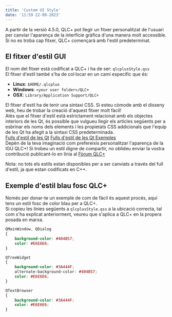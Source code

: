 ```yaml
---
title: 'Custom UI Style'
date: '11:59 22-08-2023'
---
```


A partir de la versió 4.5.0, QLC+ pot llegir un fitxer personalitzat de l'usuari per canviar l'aparença de la interfície gràfica d'una manera molt accessible.  
Si no es troba cap fitxer, QLC+ començarà amb l'estil predeterminat.

El fitxer d'estil GUI
------------------

El nom del fitxer està codificat a QLC+ i ha de ser: `qlcplusStyle.qss`  
El fitxer d'estil també s'ha de col·locar en un camí específic que és:

* **Linux**: `$HOME/.qlcplus`
* **Windows**: `<your user folder>/QLC+`
* **OSX**: `Library/Application Support/QLC+`

El fitxer d'estil ha de tenir una sintaxi CSS. Si esteu còmode amb el disseny web, heu de trobar la creació d'aquest fitxer molt fàcil!  
Atès que el fitxer d'estil està estrictament relacionat amb els objectes interiors de les Qt, és possible que vulgueu llegir els articles següents per a esbrinar els noms dels elements i les propietats CSS addicionals que l'equip de les Qt ha afegit a la sintaxi CSS predeterminada.  
[Fulls d'estil de les Qt](https://doc.qt.io/archives/qt-5.15/stylesheet-syntax.html)
[Fulls d'estil de les Qt Exemples](https://doc.qt.io/archives/qt-4.8/stylesheet-examples.html)  
Depèn de la teva imaginació com prefereixis personalitzar l'aparença de la IGU QLC+! Si trobeu un estil digne de compartir, no oblideu enviar la vostra contribució publicant-lo en línia al [Fòrum QLC+](https://www.qlcplus.org/forum/viewforum.php?f=5)

Nota: no tots els estils estan disponibles per a ser canviats a través del full d'estil, ja que estan codificats en C++.

Exemple d'estil blau fosc QLC+
----------------------------

Només per donar-te un exemple de com de fàcil és aquest procés, aquí tens un estil fosc de color blau per a QLC+.  
Si copieu les línies següents a `qlcplusStyle.qss` a la ubicació correcta, tal com s'ha explicat anteriorment, veureu que s'aplica a QLC+ en la propera posada en marxa.
```CSS
QMainWindow, QDialog
{
    background-color: #404B57;
    color: #E6E6E6;
}

QTreeWidget
{
    background-color: #3A444F;
    alternate-background-color: #404B57;
    color: #E6E6E6;
}

QTextBrowser
{
    background-color: #3A444F;
    color: #E6E6E6;
}
```
